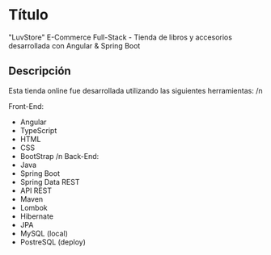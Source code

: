 # Título
"LuvStore" E-Commerce Full-Stack - Tienda de libros y accesorios desarrollada con Angular & Spring Boot

## Descripción
Esta tienda online fue desarrollada utilizando las siguientes herramientas: /n

Front-End: 
- Angular
- TypeScript 
- HTML
- CSS 
- BootStrap
/n
Back-End:
- Java
- Spring Boot 
- Spring Data REST 
- API REST 
- Maven 
- Lombok
- Hibernate 
- JPA 
- MySQL (local)
- PostreSQL (deploy)
